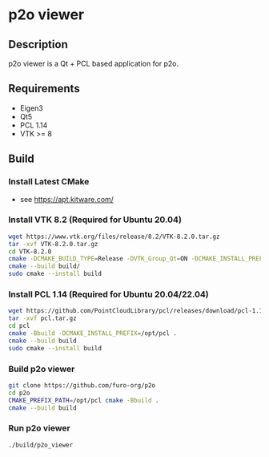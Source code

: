 # p2o viewer

## Description

p2o viewer is a Qt + PCL based application for p2o.

## Requirements
- Eigen3
- Qt5
- PCL 1.14
- VTK >= 8

## Build
### Install Latest CMake
- see https://apt.kitware.com/

### Install VTK 8.2 (Required for Ubuntu 20.04)
```bash
wget https://www.vtk.org/files/release/8.2/VTK-8.2.0.tar.gz
tar -xvf VTK-8.2.0.tar.gz
cd VTK-8.2.0
cmake -DCMAKE_BUILD_TYPE=Release -DVTK_Group_Qt=ON -DCMAKE_INSTALL_PREFIX=/opt/vtk8 -Bbuild .
cmake --build build/
sudo cmake --install build
```

### Install PCL 1.14 (Required for Ubuntu 20.04/22.04)
```bash
wget https://github.com/PointCloudLibrary/pcl/releases/download/pcl-1.14.1/source.tar.gz -O pcl.tar.gz
tar -xvf pcl.tar.gz
cd pcl
cmake -Bbuild -DCMAKE_INSTALL_PREFIX=/opt/pcl .
cmake --build build
sudo cmake --install build
```

### Build p2o viewer
```bash
git clone https://github.com/furo-org/p2o
cd p2o
CMAKE_PREFIX_PATH=/opt/pcl cmake -Bbuild . 
cmake --build build
```

### Run p2o viewer
```bash
./build/p2o_viewer
```
